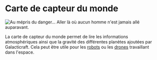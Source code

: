 # Carte de capteur du monde

![Au mépris du danger... Aller là où aucun homme n'est jamais allé auparavant.](oredict:oc:worldSensorCard)

La carte de capteur du monde permet de lire les informations atmosphériques ainsi que la gravité des différentes planètes ajoutées par Galacticraft. Cela peut être utile pour les [robots](../block/robot.md) ou les [drones](drone.md) travaillant dans l'espace.
